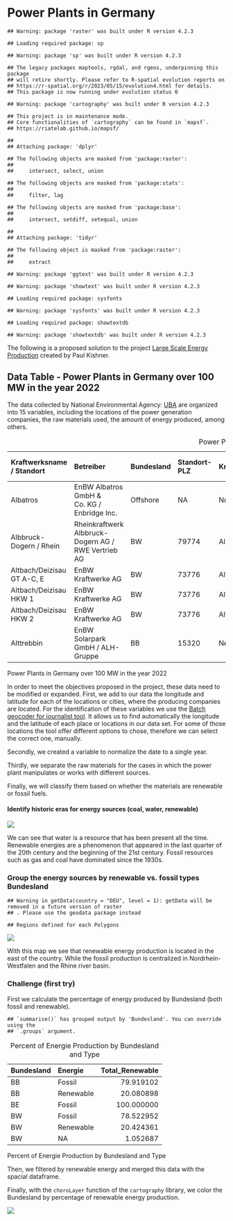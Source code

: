 # Power Plants in Germany

    ## Warning: package 'raster' was built under R version 4.2.3

    ## Loading required package: sp

    ## Warning: package 'sp' was built under R version 4.2.3

    ## The legacy packages maptools, rgdal, and rgeos, underpinning this package
    ## will retire shortly. Please refer to R-spatial evolution reports on
    ## https://r-spatial.org/r/2023/05/15/evolution4.html for details.
    ## This package is now running under evolution status 0

    ## Warning: package 'cartography' was built under R version 4.2.3

    ## This project is in maintenance mode. 
    ## Core functionalities of `cartography` can be found in `mapsf`.
    ## https://riatelab.github.io/mapsf/

    ## 
    ## Attaching package: 'dplyr'

    ## The following objects are masked from 'package:raster':
    ## 
    ##     intersect, select, union

    ## The following objects are masked from 'package:stats':
    ## 
    ##     filter, lag

    ## The following objects are masked from 'package:base':
    ## 
    ##     intersect, setdiff, setequal, union

    ## 
    ## Attaching package: 'tidyr'

    ## The following object is masked from 'package:raster':
    ## 
    ##     extract

    ## Warning: package 'ggtext' was built under R version 4.2.3

    ## Warning: package 'showtext' was built under R version 4.2.3

    ## Loading required package: sysfonts

    ## Warning: package 'sysfonts' was built under R version 4.2.3

    ## Loading required package: showtextdb

    ## Warning: package 'showtextdb' was built under R version 4.2.3

The following is a proposed solution to the project [Large Scale Energy
Production](https://github.com/Dr-Eberle-Zentrum/Advanced-data-processing-with-R/blob/main/Projects/PaulKirschner/ProjectIdea_Energy.md)
created by Paul Kishner.

## Data Table - Power Plants in Germany over 100 MW in the year 2022

The data collected by National Environmental Agency:
[UBA](https://www.umweltbundesamt.de/dokument/datenbank-kraftwerke-in-deutschland)
are organized into 15 variables, including the locations of the power
generation companies, the raw materials used, the amount of energy
produced, among others.

<table style="width:100%;">
<caption>Power Plants in Germany over 100 MW in the year 2022</caption>
<colgroup>
<col style="width: 11%" />
<col style="width: 21%" />
<col style="width: 4%" />
<col style="width: 5%" />
<col style="width: 7%" />
<col style="width: 13%" />
<col style="width: 9%" />
<col style="width: 14%" />
<col style="width: 4%" />
<col style="width: 8%" />
</colgroup>
<thead>
<tr class="header">
<th style="text-align: left;">Kraftwerksname / Standort</th>
<th style="text-align: left;">Betreiber</th>
<th style="text-align: left;">Bundesland</th>
<th style="text-align: left;">Standort-PLZ</th>
<th style="text-align: left;">Kraftwerksstandort</th>
<th style="text-align: right;">Elektrische Bruttoleistung (MW)</th>
<th style="text-align: left;">Fernwärme-leistung (MW)</th>
<th style="text-align: left;">Inbetriebnahme (ggf. Ertüchtigung)</th>
<th style="text-align: left;">Anlagenart</th>
<th style="text-align: left;">Primärenergieträger</th>
</tr>
</thead>
<tbody>
<tr class="odd">
<td style="text-align: left;">Albatros</td>
<td style="text-align: left;">EnBW Albatros GmbH &amp; Co. KG / Enbridge
Inc.</td>
<td style="text-align: left;">Offshore</td>
<td style="text-align: left;">NA</td>
<td style="text-align: left;">Nordsee</td>
<td style="text-align: right;">112.0</td>
<td style="text-align: left;">NA</td>
<td style="text-align: left;">2019</td>
<td style="text-align: left;">WEA</td>
<td style="text-align: left;">Wind (O)</td>
</tr>
<tr class="even">
<td style="text-align: left;">Albbruck-Dogern / Rhein</td>
<td style="text-align: left;">Rheinkraftwerk Albbruck-Dogern AG / RWE
Vertrieb AG</td>
<td style="text-align: left;">BW</td>
<td style="text-align: left;">79774</td>
<td style="text-align: left;">Albbruck</td>
<td style="text-align: right;">108.9</td>
<td style="text-align: left;">NA</td>
<td style="text-align: left;">1933 / 2009 (2020)</td>
<td style="text-align: left;">LWK</td>
<td style="text-align: left;">Wasser</td>
</tr>
<tr class="odd">
<td style="text-align: left;">Altbach/Deizisau GT A-C, E</td>
<td style="text-align: left;">EnBW Kraftwerke AG</td>
<td style="text-align: left;">BW</td>
<td style="text-align: left;">73776</td>
<td style="text-align: left;">Altbach</td>
<td style="text-align: right;">305.0</td>
<td style="text-align: left;">NA</td>
<td style="text-align: left;">1971-1997</td>
<td style="text-align: left;">GT</td>
<td style="text-align: left;">Erdgas</td>
</tr>
<tr class="even">
<td style="text-align: left;">Altbach/Deizisau HKW 1</td>
<td style="text-align: left;">EnBW Kraftwerke AG</td>
<td style="text-align: left;">BW</td>
<td style="text-align: left;">73776</td>
<td style="text-align: left;">Altbach</td>
<td style="text-align: right;">476.0</td>
<td style="text-align: left;">280</td>
<td style="text-align: left;">1985 (2006)</td>
<td style="text-align: left;">HKW</td>
<td style="text-align: left;">Steinkohle</td>
</tr>
<tr class="odd">
<td style="text-align: left;">Altbach/Deizisau HKW 2</td>
<td style="text-align: left;">EnBW Kraftwerke AG</td>
<td style="text-align: left;">BW</td>
<td style="text-align: left;">73776</td>
<td style="text-align: left;">Altbach</td>
<td style="text-align: right;">379.0</td>
<td style="text-align: left;">280</td>
<td style="text-align: left;">1997 (2012)</td>
<td style="text-align: left;">HKW (DT)</td>
<td style="text-align: left;">Steinkohle</td>
</tr>
<tr class="even">
<td style="text-align: left;">Alttrebbin</td>
<td style="text-align: left;">EnBW Solarpark GmbH / ALH-Gruppe</td>
<td style="text-align: left;">BB</td>
<td style="text-align: left;">15320</td>
<td style="text-align: left;">Neutrebbin</td>
<td style="text-align: right;">150.0</td>
<td style="text-align: left;">NA</td>
<td style="text-align: left;">2022</td>
<td style="text-align: left;">PV</td>
<td style="text-align: left;">Licht</td>
</tr>
</tbody>
</table>

Power Plants in Germany over 100 MW in the year 2022

In order to meet the objectives proposed in the project, these data need
to be modified or expanded. First, we add to our data the longitude and
latitude for each of the locations or cities, where the producing
companies are located. For the identification of these variables we use
the [Batch geocoder for journalist
tool](https://geocode.localfocus.nl/). It allows us to find
automatically the longitude and the latitude of each place or locations
in our data set. For some of those locations the tool offer different
options to chose, therefore we can select the correct one, manually.

Secondly, we created a variable to normalize the date to a single year.

Thirdly, we separate the raw materials for the cases in which the power
plant manipulates or works with different sources.

Finally, we will classify them based on whether the materials are
renewable or fossil fuels.

#### Identify historic eras for energy sources (coal, water, renewable)

![](danilopenagos_files/figure-markdown_strict/historic_eras-1.png)

We can see that water is a resource that has been present all the time.
Renewable energies are a phenomenon that appeared in the last quarter of
the 20th century and the beginning of the 21st century. Fossil resources
such as gas and coal have dominated since the 1930s.

### Group the energy sources by renewable vs. fossil types Bundesland

    ## Warning in getData(country = "DEU", level = 1): getData will be removed in a future version of raster
    ## . Please use the geodata package instead

    ## Regions defined for each Polygons

![](danilopenagos_files/figure-markdown_strict/fossil_vs_renewable-1.png)

With this map we see that renewable energy production is located in the
east of the country. While the fossil production is centralized in
Nordrhein-Westfalen and the Rhine river basin.

### Challenge (first try)

First we calculate the percentage of energy produced by Bundesland (both
fossil and renewable).

    ## `summarise()` has grouped output by 'Bundesland'. You can override using the
    ## `.groups` argument.

<table>
<caption>Percent of Energie Production by Bundesland and Type</caption>
<thead>
<tr class="header">
<th style="text-align: left;">Bundesland</th>
<th style="text-align: left;">Energie</th>
<th style="text-align: right;">Total_Renewable</th>
</tr>
</thead>
<tbody>
<tr class="odd">
<td style="text-align: left;">BB</td>
<td style="text-align: left;">Fossil</td>
<td style="text-align: right;">79.919102</td>
</tr>
<tr class="even">
<td style="text-align: left;">BB</td>
<td style="text-align: left;">Renewable</td>
<td style="text-align: right;">20.080898</td>
</tr>
<tr class="odd">
<td style="text-align: left;">BE</td>
<td style="text-align: left;">Fossil</td>
<td style="text-align: right;">100.000000</td>
</tr>
<tr class="even">
<td style="text-align: left;">BW</td>
<td style="text-align: left;">Fossil</td>
<td style="text-align: right;">78.522952</td>
</tr>
<tr class="odd">
<td style="text-align: left;">BW</td>
<td style="text-align: left;">Renewable</td>
<td style="text-align: right;">20.424361</td>
</tr>
<tr class="even">
<td style="text-align: left;">BW</td>
<td style="text-align: left;">NA</td>
<td style="text-align: right;">1.052687</td>
</tr>
</tbody>
</table>

Percent of Energie Production by Bundesland and Type

Then, we filtered by renewable energy and merged this data with the
spacial dataframe.

Finally, with the `choroLayer` function of the `cartography` library, we
color the Bundesland by percentage of renewable energy production.

![](danilopenagos_files/figure-markdown_strict/challenge_renewable-1.png)
